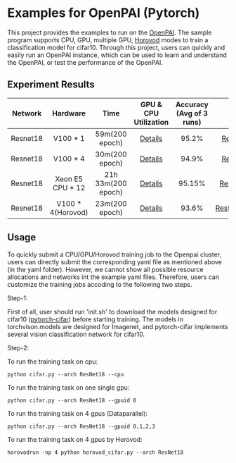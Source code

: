# Examples for OpenPAI (Pytorch)
This project provides the examples to run on the [OpenPAI](https://github.com/microsoft/pai). The sample program supports CPU, GPU, multiple GPU, [Horovod](https://github.com/horovod/horovod) modes to train a classification model for cifar10. Through this project, users can quickly and easily run an OpenPAI instance, which can be used to learn and understand the OpenPAI, or test the performance of the OpenPAI.

## Experiment Results
| Network | Hardware | Time |GPU & CPU Utilization | Accuracy (Avg of 3 runs) | Yaml Example|
| :----:| :----: | :----: | :----: | :----: | :----: |
| Resnet18 | V100 * 1 | 59m(200 epoch) | [Details](metrics/Resnet18_1gpu.jpg) | 95.2% | [Resnet18_1gpu.yaml](yaml/Resnet18_1gpu.yaml) |
| Resnet18 | V100 * 4 | 30m(200 epoch) | [Details](metrics/Resnet18_4gpus.jpg) | 94.9% | [Resnet18_4gpu.yaml](yaml/Resnet18_4gpu.yaml) |
| Resnet18 | Xeon E5 CPU  * 12| 21h 33m(200 epoch) | [Details](metrics/Resnet18_12cpu.jpg) | 95.15% | [Resnet18_12cpu.yaml](yaml/Resnet18_12cpu.yaml)
| Resnet18 | V100 * 4(Horovod) | 23m(200 epoch) | [Details](metrics/Resnet18_horovod.jpg) | 93.6% | [Restnet18_horovod.yaml](yaml/Resnet18_horovod.yaml)

## Usage
To quickly submit a CPU/GPU/Horovod training job to the Openpai cluster, users can  directly submit the corresponding yaml file as mentioned above (in the yaml folder). However, we cannot show all possible resource allocations and networks int the example yaml files. Therefore, users can customize the training jobs accoding to the following two steps.


Step-1: 

First of all, user should run 'init.sh' to download the models designed for cifar10 ([pytorch-cifar](https://github.com/kuangliu/pytorch-cifar)) before starting training. The models in torchvison.models are designed for Imagenet, and pytorch-cifar implements several vision classification network for cifar10.

Step-2:

To run the training task on cpu:
```
python cifar.py --arch ResNet18 --cpu
```

To run the training task on one single gpu:
```
python cifar.py --arch ResNet18 --gpuid 0
```

To run the training task on 4 gpus (Dataparallel):
```
python cifar.py --arch ResNet18 --gpuid 0,1,2,3
```

To run the training task on 4 gpus by Horovod:
```
horovodrun -np 4 python horovod_cifar.py --arch ResNet18
```

